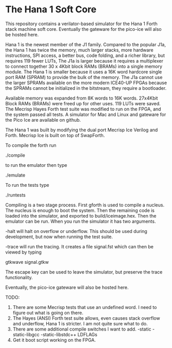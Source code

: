 # The Hana 1 Soft Core

This repository contains a verilator-based simulator for the Hana 1
Forth stack machine soft core. Eventually the gateware for the
pico-ice will also be hosted here. 

Hana 1 is the newest member of the J1 family.  Compared to the popular
J1a, the Hana 1 has twice the memory, much larger stacks, more
hardware instructions, SPI access, a better bus, code folding, and a
richer library, but requires 119 fewer LUTs, The J1a is larger because
it requires a multiplexer to connect together 30 x 4Kbit block RAMs
(BRAMs) into a single memory module.  The Hana 1 is smaller because it
uses a 16K word hardcore single port RAM (SPRAM) to provide the bulk
of the memory. The J1a cannot use the larger SPRAMs available on the
more modern ICE40-UP FPGAs because the SPRAMs cannot be initialized in
the bitstream, they require a bootloader.

Available memory was expanded from 8K words to 16K words.  27x4Kbit Block RAMs (BRAMs) were freed up for other uses.  119 LUTs were saved.   The Mecrisp Hayes Forth test suite was modified to run on the FPGA, and the system  passed all tests.  A simulator for Mac and Linux and gateware for the Pico Ice are available on github.  

The Hana 1 was built by modifying the dual port Mecrisp Ice Verilog
and Forth.  Mecrisp Ice is built on top of SwapForth.

To compile the forth run

./compile

to run the emulator then type

./emulate

To run the tests type 

./runtests 

Compiling is a two stage process.  First gforth is used to compile a
nucleus.  The nucleus is enough to boot the system.  Then the
remaining code is loaded into the simulator, and exported to
build/iceimage.hex.  Then the emulator can be run.  When you run the
simulator it has two arguments.

-halt will halt on overflow or underflow.  This should be used during
development, but now when running the test suite.

-trace will run the tracing.   It creates a file signal.fst which can then
be viewed by typing

gtkwave signal.gtkw

The escape key can be used to leave the simulator, but preserve the
trace functionality.

Eventually, the pico-ice gateware will also be hosted here.

TODO:

1. There are some Mecrisp tests that use an undefined word. I need to figure out what is going on there.
2. The Hayes (ANSI) Forth test suite allows, even causes stack overflow and underflow, Hana 1 is stricter. I am not quite sure what to do.
3. There are some additional compile switches I want to add.
   -static -static-libgcc -static-libstdc++ LDFLAGs
4. Get it boot script working on the FPGA. 